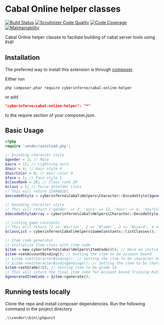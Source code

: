 Cabal Online helper classes
============================
[![Build Status](https://travis-ci.org/cyberinferno/cabal-online-helper.png)](https://travis-ci.org/cyberinferno/cabal-online-helper)
[![Scrutinizer Code Quality](https://scrutinizer-ci.com/g/cyberinferno/cabal-online-helper/badges/quality-score.png)](https://scrutinizer-ci.com/g/cyberinferno/cabal-online-helper/)
[![Code Coverage](https://scrutinizer-ci.com/g/cyberinferno/cabal-online-helper/badges/coverage.png)](https://scrutinizer-ci.com/g/cyberinferno/cabal-online-helper/)
[![Maintainability](https://api.codeclimate.com/v1/badges/8e70f19e4d9b5cb1af0f/maintainability)](https://codeclimate.com/github/cyberinferno/cabal-online-helper/maintainability)

Cabal Online helper classes to faciliate building of cabal server tools using PHP

Installation
------------

The preferred way to install this extension is through [composer](http://getcomposer.org/download/).

Either run

```
php composer.phar require cyberinferno/cabal-online-helper
```

or add

```json
"cyberinferno/cabal-online-helper": "*"
```

to the require section of your composer.json.

Basic Usage
-----------
```php
<?php
require 'vendor/autoload.php';

// Encoding character style
$gender = 2; // Male
$aura = 12; // Lightning aura
$hair = 4; // Hair style 4
$hairColor = 0; // Hair color 0
$face = 1; // Face style 1
$classRank = 20; // Class rank 20
$class = 5; // Force Shielder class
// This will return 159908261
$encodedStyle = cyberinferno\Cabal\Helpers\Character::EncodeStyle($gender,$aura,$hair,$hairColor,$face,$classRank,$class);

// Decoding character style
// This will return ['gender' => 2, 'aura' => 12, 'hair' => 4, 'hairColor' => 0, 'face' => 1, 'classRank' => 20, 'class' => 5]
$decodedStyleArray = cyberinferno\Cabal\Helpers\Character::DecodeStyle(159908261);

// Listing game constants
// This will return [1 => 'Warrior', 2 => 'Blader', 3 => 'Wizard', 4 => 'Force Archer', 5 => 'Force Shielder', 6 => 'Force Blader']
$classList = cyberinferno\Cabal\Helpers\GameConstants::listClasses();

// Item code generator
// Initialise Item class with item code
$item = new cyberinferno\Cabal\Helpers\ItemCode(45); // Here we initialise with item code of Training Katana
$item->setAccountBinding(); // Setting the item to be account bound
// $item->setCharacterBinding(); // Setting the item to be character bound
// $item->setCharacterBindingOnUsage(); // Setting the item to be character bound on usage
$item->setGrade(10); // Setting item to be grade 10
// This will return the final item code for Account bound Training Katana +10
$generatedItemCode = $item->generate();
```

Running tests locally
----------------------
Clone the repo and install composer dependencies. Run the following command in the project directory

```
.\\vendor\\bin\\phpunit
```

